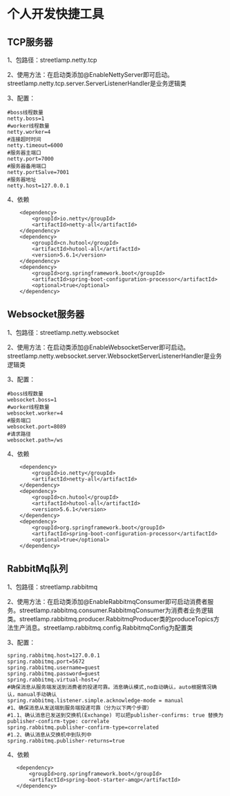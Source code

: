 # 个人开发快捷工具

## TCP服务器

1、包路径：streetlamp.netty.tcp

2、使用方法：在启动类添加@EnableNettyServer即可启动。streetlamp.netty.tcp.server.ServerListenerHandler是业务逻辑类

3、配置：
```
#boss线程数量
netty.boss=1   
#worker线程数量             
netty.worker=4    
#连接超时时间          
netty.timeout=6000 
#服务器主端口         
netty.port=7000     
#服务器备用端口       
netty.portSalve=7001
#服务器地址        
netty.host=127.0.0.1        
```
4、依赖
```
    <dependency>
        <groupId>io.netty</groupId>
        <artifactId>netty-all</artifactId>
    </dependency>
    <dependency>
        <groupId>cn.hutool</groupId>
        <artifactId>hutool-all</artifactId>
        <version>5.6.1</version>
    </dependency>
    <dependency>
        <groupId>org.springframework.boot</groupId>
        <artifactId>spring-boot-configuration-processor</artifactId>
        <optional>true</optional>
    </dependency>
```


## Websocket服务器

1、包路径：streetlamp.netty.websocket

2、使用方法：在启动类添加@EnableWebsocketServer即可启动。streetlamp.netty.websocket.server.WebsocketServerListenerHandler是业务逻辑类

3、配置：
```
#boss线程数量
websocket.boss=1          
#worker线程数量      
websocket.worker=4      
#服务端口        
websocket.port=8089   
#请求路径          
websocket.path=/ws            
```
4、依赖
```
    <dependency>
        <groupId>io.netty</groupId>
        <artifactId>netty-all</artifactId>
    </dependency>
    <dependency>
        <groupId>cn.hutool</groupId>
        <artifactId>hutool-all</artifactId>
        <version>5.6.1</version>
    </dependency>
    <dependency>
        <groupId>org.springframework.boot</groupId>
        <artifactId>spring-boot-configuration-processor</artifactId>
        <optional>true</optional>
    </dependency>
```

## RabbitMq队列

1、包路径：streetlamp.rabbitmq

2、使用方法：在启动类添加@EnableRabbitmqConsumer即可启动消费者服务。streetlamp.rabbitmq.consumer.RabbitmqConsumer为消费者业务逻辑类。streetlamp.rabbitmq.producer.RabbitmqProducer类的produceTopics方法生产消息。streetlamp.rabbitmq.config.RabbitmqConfig为配置类

3、配置：
```
spring.rabbitmq.host=127.0.0.1
spring.rabbitmq.port=5672
spring.rabbitmq.username=guest
spring.rabbitmq.password=guest
spring.rabbitmq.virtual-host=/
#确保消息从服务端发送到消费者的投递可靠。消息确认模式,no自动确认，auto根据情况确认，manual手动确认
spring.rabbitmq.listener.simple.acknowledge-mode = manual
#1、确保消息从发送端到服务端投递可靠（分为以下两个步骤）
#1.1、确认消息已发送到交换机(Exchange) 可以把publisher-confirms: true 替换为  publisher-confirm-type: correlate
spring.rabbitmq.publisher-confirm-type=correlated
#1.2、确认消息从交换机中到队列中
spring.rabbitmq.publisher-returns=true
```
4、依赖
```
   <dependency>
       <groupId>org.springframework.boot</groupId>
       <artifactId>spring-boot-starter-amqp</artifactId>
   </dependency>
```

